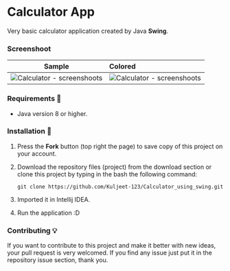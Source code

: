 ﻿# Calculator App
Very basic calculator application created by Java **Swing**. 

### Screenshoot
Sample           |   Colored
:---------------------:|:-----------------
![Calculator - screenshoots](screenshots/sample_calculator.jpg) | ![Calculator - screenshoots](screenshots/colored_calculator.jpg)

### Requirements 🔧
* Java version 8 or higher.

### Installation 🔌
1. Press the **Fork** button (top right the page) to save copy of this project on your account.

2. Download the repository files (project) from the download section or clone this project by typing in the bash the following command:

       git clone https://github.com/Kuljeet-123/Calculator_using_swing.git
3. Imported it in Intellij IDEA.
4. Run the application :D

### Contributing 💡
If you want to contribute to this project and make it better with new ideas, your pull request is very welcomed.
If you find any issue just put it in the repository issue section, thank you.
